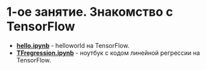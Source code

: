 1-ое занятие. Знакомство с TensorFlow 
==========================

* [__hello.ipynb__](./1week/hello.ipynb) - helloworld на TensorFlow.
* [__TFregression.ipynb__](./1week/TfRegression.ipynb) - ноутбук с кодом линейной регрессии на TensorFlow.
